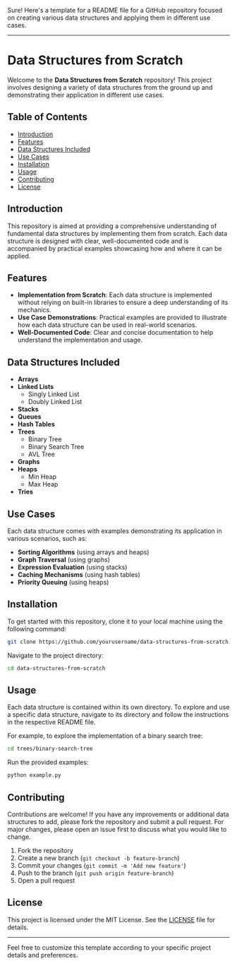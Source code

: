 Sure! Here's a template for a README file for a GitHub repository focused on creating various data structures and applying them in different use cases.

---

# Data Structures from Scratch

Welcome to the **Data Structures from Scratch** repository! This project involves designing a variety of data structures from the ground up and demonstrating their application in different use cases.

## Table of Contents

- [Introduction](#introduction)
- [Features](#features)
- [Data Structures Included](#data-structures-included)
- [Use Cases](#use-cases)
- [Installation](#installation)
- [Usage](#usage)
- [Contributing](#contributing)
- [License](#license)

## Introduction

This repository is aimed at providing a comprehensive understanding of fundamental data structures by implementing them from scratch. Each data structure is designed with clear, well-documented code and is accompanied by practical examples showcasing how and where it can be applied.

## Features

- **Implementation from Scratch**: Each data structure is implemented without relying on built-in libraries to ensure a deep understanding of its mechanics.
- **Use Case Demonstrations**: Practical examples are provided to illustrate how each data structure can be used in real-world scenarios.
- **Well-Documented Code**: Clear and concise documentation to help understand the implementation and usage.

## Data Structures Included

- **Arrays**
- **Linked Lists**
  - Singly Linked List
  - Doubly Linked List
- **Stacks**
- **Queues**
- **Hash Tables**
- **Trees**
  - Binary Tree
  - Binary Search Tree
  - AVL Tree
- **Graphs**
- **Heaps**
  - Min Heap
  - Max Heap
- **Tries**

## Use Cases

Each data structure comes with examples demonstrating its application in various scenarios, such as:

- **Sorting Algorithms** (using arrays and heaps)
- **Graph Traversal** (using graphs)
- **Expression Evaluation** (using stacks)
- **Caching Mechanisms** (using hash tables)
- **Priority Queuing** (using heaps)

## Installation

To get started with this repository, clone it to your local machine using the following command:

```bash
git clone https://github.com/yourusername/data-structures-from-scratch.git
```

Navigate to the project directory:

```bash
cd data-structures-from-scratch
```

## Usage

Each data structure is contained within its own directory. To explore and use a specific data structure, navigate to its directory and follow the instructions in the respective README file.

For example, to explore the implementation of a binary search tree:

```bash
cd trees/binary-search-tree
```

Run the provided examples:

```bash
python example.py
```

## Contributing

Contributions are welcome! If you have any improvements or additional data structures to add, please fork the repository and submit a pull request. For major changes, please open an issue first to discuss what you would like to change.

1. Fork the repository
2. Create a new branch (`git checkout -b feature-branch`)
3. Commit your changes (`git commit -m 'Add new feature'`)
4. Push to the branch (`git push origin feature-branch`)
5. Open a pull request

## License

This project is licensed under the MIT License. See the [LICENSE](LICENSE) file for details.

---

Feel free to customize this template according to your specific project details and preferences.
